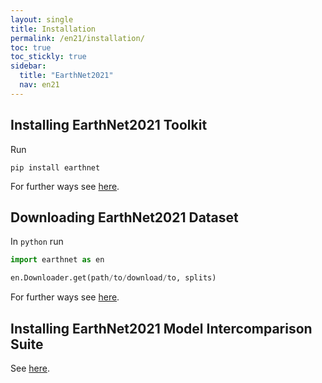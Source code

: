 ```yaml
---
layout: single
title: Installation
permalink: /en21/installation/
toc: true
toc_stickly: true
sidebar:
  title: "EarthNet2021"
  nav: en21
---
```


## Installing EarthNet2021 Toolkit

Run
```shell
pip install earthnet
```

For further ways see [here](/en21/tk-overview/).

## Downloading EarthNet2021 Dataset

In `python` run

```python
import earthnet as en

en.Downloader.get(path/to/download/to, splits)
```

For further ways see [here](/en21/ds-download/).

## Installing EarthNet2021 Model Intercomparison Suite

See [here](/en21/mis-installation/).
